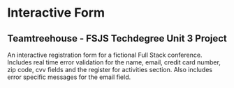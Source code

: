 # Interactive Form
## Teamtreehouse - FSJS Techdegree Unit 3 Project
An interactive registration form for a fictional Full Stack conference. Includes real time error validation for the name, email, credit card number, zip code, cvv fields and the register for activities section. Also includes error specific messages for the email field.